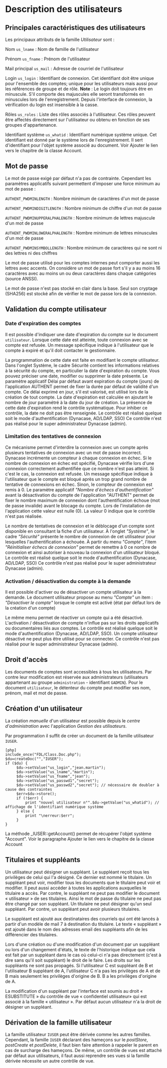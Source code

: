 # Description des utilisateurs

## Principales caractéristiques des utilisateurs
Les principaux attributs de la famille _Utilisateur_ sont :

Nom `us_lname` 
: Nom de famille de l'utilisateur

Prénom `us_fname`
: Prénom de l'utilisateur

Mail principal `us_mail`
: Adresse de courriel de l'utilisateur

Login `us_login`
: Identifiant de connexion. Cet identifiant doit être unique pour l'ensemble des comptes; unique pour les utilisateurs mais aussi pour les références de groupe et de rôle. **Note** : Le login doit toujours être en minuscule. S'il comporte des majuscules elle seront transformés en minuscules lors de l'enregistrement. Depuis l'interface de connexion, la vérification du login est insensible à la casse.

Rôles `us_roles`
: Liste des rôles associés à l'utilisateur. Ces rôles peuvent être affectés directement sur l'utilisateur ou obtenu en fonction de ses groupes d'appartenance.

Identifiant système `us_whatid`
: Identifiant numérique système unique. Cet identifiant est donné par le système lors de l'enregistrement. Il sert d'identifiant pour l'objet système associé au document. Voir  <span class="fixme" data-assignedto="MCO">Ajouter le lien vers le chapitre de la classe Account</span>.

## Mot de passe

Le mot de passe exigé par défaut n'a pas de contrainte. Cependant les paramètres applicatifs suivant permettent d'imposer une force minimum au mot de passe :

`AUTHENT_PWDMINLENGTH`
: Nombre minimum de caractères d'un mot de passe

`AUTHENT_PWDMINDIGITLENGTH`
: Nombre minimum de chiffre d'un mot de passe

`AUTHENT_PWDMINUPPERALPHALENGTH`
: Nombre minimum de lettres majuscule d'un mot de passe

`AUTHENT_PWDMINLOWERALPHALENGTH`
: Nombre minimum de lettres minuscules d'un mot de passe

`AUTHENT_PWDMINSYMBOLLENGTH`
: Nombre minimum de caractères qui ne sont ni des lettres ni des chiffres

Le mot de passe utilisé pour les comptes internes peut comporter aussi les lettres avec accents. On considère un mot de passe fort s'il y a au moins 16 caractères avec au moins un ou deux caractères dans chaque catégories (source ANSSI).

Le mot de passe n'est pas stocké en clair dans la base. Seul son cryptage (SHA256) est stocké afin de vérifier le mot de passe lors de la connexion.

## Validation du compte utilisateur
### Date d'expiration des comptes
Il est possible d'indiquer une date d'expiration du compte sur le document `utilisateur`. Lorsque cette date est atteinte, toute connexion avec se compte est refusée. Un message spécifique indique à l'utilisateur que le compte à expiré et qu'il doit contacter le gestionnaire.

La programmation de cette date est faite en modifiant le compte utilisateur.
Dans l'onglet Système, le cadre Sécurité contient les informations relatives à la sécurité du compte, en particulier la date d'expiration du compte. Vous pouvez préciser une date, modifier ou supprimer la date présente.
Le paramètre applicatif Délai par défaut avant expiration du compte (jours) de l'application AUTHENT permet de fixer la durée par défaut de validité d'un compte. Ce délai exprimé en jour, s'il est valorisé, est utilisé lors de la création de tout compte. La date d'expiration est calculée en ajoutant le nombre de jour paramétré à la date du jour de création.
La présence de cette date d'expiration rend le contrôle systématique. Pour inhiber ce contrôle, la date ne doit pas être renseignée. 
Le contrôle est réalisé quelque soit le mode d'authentification (Dynacase, AD/LDAP, SSO)
Ce contrôle n'est pas réalisé pour le super administrateur Dynacase (admin).

### Limitation des tentatives de connexion
Ce mécanisme permet d'interdire la connexion avec un compte après plusieurs tentatives de connexion avec un mot de passe incorrect.
Dynacase incrémente un compteur à chaque connexion en échec. 
Si le nombre de connexion en échec est spécifié, Dynacase vérifie lors d'une connexion correctement authentifiée que ce nombre n'est pas atteint. Si c'est le cas, la connexion est refusée. Un message spécifique indique à l'utilisateur que le compte est bloqué après un trop grand nombre de tentative de connexions en échec. Sinon, le compteur de connexion est remis à 0.
Le paramètre applicatif _"Nombre d'échecs d'authentification"_ avant la désactivation du compte de l'application "AUTHENT" permet de fixer le nombre maximum de connexion dont l'authentification échoue (mot de passe invalide) avant le blocage du compte. Lors de l'installation de l'application cette valeur est nulle (0). La valeur 0 indique que le contrôle n'est pas réalisée.

Le nombre de tentatives de connexion et le déblocage d'un compte sont disponible en consultant la fiche d'un utilisateur.  À l'onglet _"Système"_, le cadre _"Sécurité"_ présente le nombre de connexion de cet utilisateur pour lesquelles l'authentification a échouée. À partir du menu _"Compte"_, l'item _"Réinitialiser échecs de connexion"_ permet de remettre à 0 ce nombre de connexion et ainsi autoriser à nouveau la connexion d'un utilisateur bloqué.
Le contrôle est réalisé quelque soit le mode d'authentification (Dynacase, AD/LDAP, SSO)
Ce contrôle n'est pas réalisé pour le super administrateur Dynacase (admin).
### Activation / désactivation du compte à la demande
Il est possible d'activer ou de désactiver un compte utilisateur à la demande. Le document utilisateur propose au menu _"Compte"_ un item :
_"Désactiver le compte"_ lorsque le compte est activé (état par défaut lors de la création d'un compte)

Le même menu permet de réactiver un compte qui a été désactivé. L'activation / désactivation de compte n'influe pas sur les droits applicatifs ou documentaires liés aux comptes.
Le contrôle est réalisé quelque soit le mode d'authentification (Dynacase, AD/LDAP, SSO). Un compte utilisateur désactivé ne peut plus être utilisé pour se connecter.
Ce contrôle n'est pas réalisé pour le super administrateur Dynacase (admin).

## Droit d'accès 

Les documents de comptes sont accessibles à tous les utilisateurs. Par contre leur modification est réservée aux administrateurs (utilisateurs appartenant au groupe `administration` - identifiant `GADMIN`). Pour le document `utilisateur`, le détenteur du compte peut modifier ses nom, prénom, mail et mot de passe.

## Création d'un utilisateur

La création _manuelle_ d'un utilisateur est possible depuis le _centre d'administration_ avec l'application _Gestion des utilisateurs_.

Par programmation il suffit de créer un document de la famille utilisateur `IUSER`.

    [php]
    include_once("FDL/Class.Doc.php");
    $du=createDoc("","IUSER");
    if ($du) {
         $du->setValue("us_login","jean.martin");
         $du->setValue("us_lname","martin");
         $du->setValue("us_fname","jean");
         $du->setValue("us_passwd1","secret");
         $du->setValue("us_passwd2","secret"); // nécessaire de doubler à cause des contraintes
         $err=$du->store();
         if (!$err) {
             print "nouvel utilisateur n°".$du->getValue("us_whatid"); // affichage de l'identifiant numérique système          
         } else {
             print "\nerreur:$err";
         }
    }

La méthode _IUSER::getAccount() permet de récupérer l'objet système "Account". Voir le paragraphe  <span class="fixme" data-assignedto="MCO">Ajouter le lien vers le chapitre de la classe Account</span>


## Titulaires et suppléants
Un utilisateur peut désigner un suppléant. Le suppléant reçoit tous les privilèges de celui qui l'a désigné. Ce dernier est nommé le titulaire. Un suppléant peut voir, modifier tous les documents que le titulaire peut voir et modifier. Il peut aussi accéder à toutes les applications auxquelles le titulaire a accès. Par contre, le suppléant ne peut pas modifier le document « utilisateur » de ses titulaires. Ainsi le mot de passe du titulaire ne peut pas être changé par son suppléant. Un titulaire ne peut désigner qu'un seul suppléant. Par contre, un suppléant peut avoir plusieurs titulaires.

Le suppléant est ajouté aux destinataires des courriels qui ont été lancés à partir d'un modèle de mail 7 à destination du titulaire. Le texte « suppléant » est ajouté dans le nom des adresses email des suppléants afin de les différencier des titulaires.

Lors d'une création ou d'une modification d'un document par un suppléant ou lors d'un changement d'états, le texte de l'historique indique que cela est fait par un suppléant dans le cas où celui-ci n'a pas directement (c'est à dire sans qu'il soit suppléant) le droit de le faire.
Les droits sur les suppléants ne sont pas propagés. Si l'utilisateur C est suppléant de B et l'utilisateur B suppléant de A, l'utilisateur C n'a pas les privilèges de A et de B mais seulement les privilèges d'origine de B. B a les privilèges d'origine de A.

La modification d'un suppléant par l'interface est soumis au droit « ESUBSTITUTE » du contrôle de vue « confidentiel utilisateur» qui est associé à la famille « utilisateur ». Par défaut aucun utilisateur n'a la droit de désigner un suppléant.

## Dérivation de la famille utilisateur
La famille utilisateur `IUSER` peut être dérivée comme les autres familles. Cependant, la famille `IUSER` déclarant des hameçons sur le _postStore_, _postCreate_ et _postDelete_, il faut bien faire attention à rappeler le parent en cas de surcharge des hameçons. De même, un contrôle de vues est attaché par défaut aux utilisateurs, il faut aussi reprendre ses vues si la famille dérivée nécessite un autre contrôle de vue.


